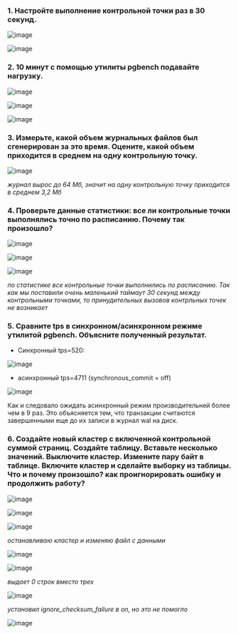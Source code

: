 ### 1. Настройте выполнение контрольной точки раз в 30 секунд.

![image](https://github.com/AKhabarov/Otus-HomeWork/assets/40095258/8eefeea6-1a72-4313-997a-4350fbf97816)

![image](https://github.com/AKhabarov/Otus-HomeWork/assets/40095258/ff08cc7a-4add-4356-9f04-cae451275d3e)

### 2. 10 минут c помощью утилиты pgbench подавайте нагрузку.

![image](https://github.com/AKhabarov/Otus-HomeWork/assets/40095258/a4270b02-913a-496d-8943-a4698f8c7ef1)

![image](https://github.com/AKhabarov/Otus-HomeWork/assets/40095258/766431cb-0adf-4223-9123-2c4ee56c25c3)

![image](https://github.com/AKhabarov/Otus-HomeWork/assets/40095258/a979890a-b4fd-4ff0-b256-141b649ea211)

### 3. Измерьте, какой объем журнальных файлов был сгенерирован за это время. Оцените, какой объем приходится в среднем на одну контрольную точку.

![image](https://github.com/AKhabarov/Otus-HomeWork/assets/40095258/ec6c41d9-777c-429c-9e84-3b0d1bc3c6bc)

*журнал вырос до 64 Мб, значит на одну контрольную точку приходится в среднем 3,2 Мб*

### 4. Проверьте данные статистики: все ли контрольные точки выполнялись точно по расписанию. Почему так произошло?

![image](https://github.com/AKhabarov/Otus-HomeWork/assets/40095258/cc892105-38b5-41c7-8128-2914e025f926)

![image](https://github.com/AKhabarov/Otus-HomeWork/assets/40095258/a7eb8c40-6516-466a-9e6c-5c52ea3d9035)

![image](https://github.com/AKhabarov/Otus-HomeWork/assets/40095258/786870fc-dc56-44df-a55d-1b2d47801c9f)

*по статистике все контрольные точки выполнились по расписанию. Так как мы поставили очень маленький таймаут 30 секунд между контрольными точками, то принудительных вызовов контрльных точек не возникает*

### 5. Сравните tps в синхронном/асинхронном режиме утилитой pgbench. Объясните полученный результат.

* Синхронный tps=520:

![image](https://github.com/AKhabarov/Otus-HomeWork/assets/40095258/c35e218b-b876-4352-9515-99a903b56189)

* асинхронный tps=4711 (synchronous_commit = off)

![image](https://github.com/AKhabarov/Otus-HomeWork/assets/40095258/684c3647-7e53-4055-a506-44699e03e404)

Как и следовало ожидать асинхронный режим производительней более чем в 9 раз. Это объясняется тем, что транзакции считаются завершенными еще до их записи в журнал wal на диск.

### 6. Создайте новый кластер с включенной контрольной суммой страниц. Создайте таблицу. Вставьте несколько значений. Выключите кластер. Измените пару байт в таблице. Включите кластер и сделайте выборку из таблицы. Что и почему произошло? как проигнорировать ошибку и продолжить работу?

![image](https://github.com/AKhabarov/Otus-HomeWork/assets/40095258/70003de6-2814-4f13-ac83-be90e0133e46)

![image](https://github.com/AKhabarov/Otus-HomeWork/assets/40095258/dcb4659d-8059-418e-b9a6-0187b5a57113)

![image](https://github.com/AKhabarov/Otus-HomeWork/assets/40095258/f1c865a5-e74f-4628-909b-5bf5bff369c4)

*останавливаю кластер и изменяю файл с данными*

![image](https://github.com/AKhabarov/Otus-HomeWork/assets/40095258/55911df9-bef9-4137-b7db-9aeaabccfcf8)

![image](https://github.com/AKhabarov/Otus-HomeWork/assets/40095258/e6225080-b0be-48d2-9b47-87017061e2e2)

*выдает 0 строк вместо трех*

![image](https://github.com/AKhabarov/Otus-HomeWork/assets/40095258/7b1117fa-3bfb-44d4-b2b7-1f535bf6ae71)

*установил ignore_checksum_failure в on, но это не помогло*

![image](https://github.com/AKhabarov/Otus-HomeWork/assets/40095258/7e8beb80-f3fa-499f-8ef4-b662edca3cb2)
